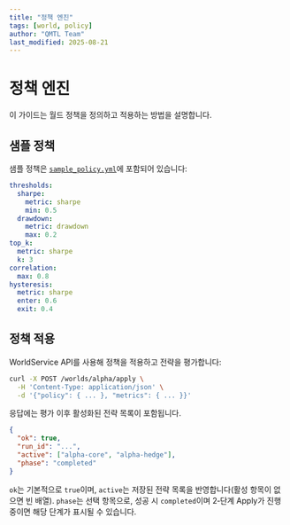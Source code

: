 ```yaml
---
title: "정책 엔진"
tags: [world, policy]
author: "QMTL Team"
last_modified: 2025-08-21
---
```


# 정책 엔진

이 가이드는 월드 정책을 정의하고 적용하는 방법을 설명합니다.

## 샘플 정책

샘플 정책은 [`sample_policy.yml`](./sample_policy.yml)에 포함되어 있습니다:

```yaml
thresholds:
  sharpe:
    metric: sharpe
    min: 0.5
  drawdown:
    metric: drawdown
    max: 0.2
top_k:
  metric: sharpe
  k: 3
correlation:
  max: 0.8
hysteresis:
  metric: sharpe
  enter: 0.6
  exit: 0.4
```

## 정책 적용

WorldService API를 사용해 정책을 적용하고 전략을 평가합니다:

```bash
curl -X POST /worlds/alpha/apply \
  -H 'Content-Type: application/json' \
  -d '{"policy": { ... }, "metrics": { ... }}'
```

응답에는 평가 이후 활성화된 전략 목록이 포함됩니다.

```json
{
  "ok": true,
  "run_id": "...",
  "active": ["alpha-core", "alpha-hedge"],
  "phase": "completed"
}
```

`ok`는 기본적으로 `true`이며, `active`는 저장된 전략 목록을 반영합니다(활성 항목이 없으면 빈 배열). `phase`는 선택 항목으로, 성공 시 `completed`이며 2‑단계 Apply가 진행 중이면 해당 단계가 표시될 수 있습니다.
